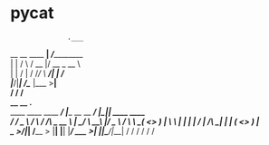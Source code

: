 # pycat

                  .___                                                        
 __ __  ____    __| _/___________                                             
|  |  \/    \  / __ |/ __ \_  __ \                                            
|  |  /   |  \/ /_/ \  ___/|  | \/                                            
|____/|___|  /\____ |\___  >__|                                               
           \/      \/    \/                                                   
                              __                        __  .__               
  ____  ____   ____   _______/  |________ __ __   _____/  |_|__| ____   ____  
_/ ___\/  _ \ /    \ /  ___/\   __\_  __ \  |  \_/ ___\   __\  |/  _ \ /    \ 
\  \__(  <_> )   |  \\___ \  |  |  |  | \/  |  /\  \___|  | |  (  <_> )   |  \
 \___  >____/|___|  /____  > |__|  |__|  |____/  \___  >__| |__|\____/|___|  /
     \/           \/     \/                          \/                    \/ 
